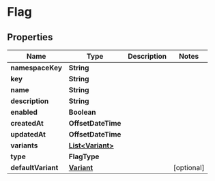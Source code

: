 

# Flag


## Properties

| Name | Type | Description | Notes |
|------------ | ------------- | ------------- | -------------|
|**namespaceKey** | **String** |  |  |
|**key** | **String** |  |  |
|**name** | **String** |  |  |
|**description** | **String** |  |  |
|**enabled** | **Boolean** |  |  |
|**createdAt** | **OffsetDateTime** |  |  |
|**updatedAt** | **OffsetDateTime** |  |  |
|**variants** | [**List&lt;Variant&gt;**](Variant.md) |  |  |
|**type** | **FlagType** |  |  |
|**defaultVariant** | [**Variant**](Variant.md) |  |  [optional] |



